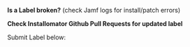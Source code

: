 **Is a Label broken?** (check Jamf logs for install/patch errors)

**Check Installomator Github Pull Requests for updated label**

Submit Label below:
